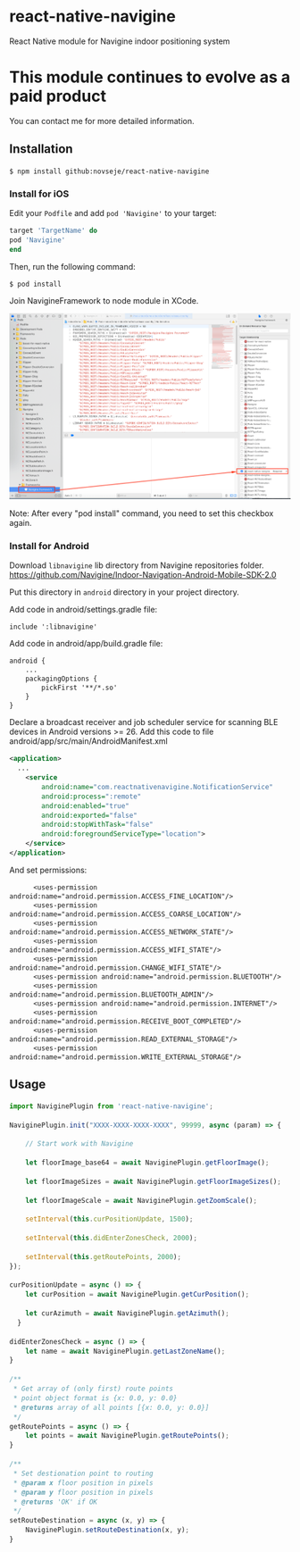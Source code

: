 # react-native-navigine

React Native module for Navigine indoor positioning system

# This module continues to evolve as a paid product

You can contact me for more detailed information.


## Installation

`$ npm install github:novseje/react-native-navigine`

### Install for iOS

Edit your `Podfile` and add `pod 'Navigine'` to your target:

```ruby
target 'TargetName' do
pod 'Navigine'
end
```

Then, run the following command:

```bash
$ pod install
```

Join NavigineFramework to node module in XCode.

![alt text](/extra/add-framework.png?raw=true "Xcode")

Note: After every "pod install" command, you need to set this checkbox again.

### Install for Android

Download `libnavigine` lib directory from Navigine repositories folder.
https://github.com/Navigine/Indoor-Navigation-Android-Mobile-SDK-2.0

Put this directory in `android` directory in your project directory.

Add code in android/settings.gradle file:
```
include ':libnavigine'
```

Add code in android/app/build.gradle file:
```
android {
    ...
    packagingOptions {
        pickFirst '**/*.so'
    }
}
```

Declare a broadcast receiver and job scheduler service for scanning BLE devices in Android versions >= 26.
Add this code to file android/app/src/main/AndroidManifest.xml
```xml
<application>
  ...
    <service
        android:name="com.reactnativenavigine.NotificationService"
        android:process=":remote"
        android:enabled="true"
        android:exported="false"
        android:stopWithTask="false"
        android:foregroundServiceType="location">
    </service>
</application>
```

And set permissions:
```
      <uses-permission android:name="android.permission.ACCESS_FINE_LOCATION"/>
      <uses-permission android:name="android.permission.ACCESS_COARSE_LOCATION"/>
      <uses-permission android:name="android.permission.ACCESS_NETWORK_STATE"/>
      <uses-permission android:name="android.permission.ACCESS_WIFI_STATE"/>
      <uses-permission android:name="android.permission.CHANGE_WIFI_STATE"/>
      <uses-permission android:name="android.permission.BLUETOOTH"/>
      <uses-permission android:name="android.permission.BLUETOOTH_ADMIN"/>
      <uses-permission android:name="android.permission.INTERNET"/>
      <uses-permission android:name="android.permission.RECEIVE_BOOT_COMPLETED"/>
      <uses-permission android:name="android.permission.READ_EXTERNAL_STORAGE"/>
      <uses-permission android:name="android.permission.WRITE_EXTERNAL_STORAGE"/>
```

## Usage
```js
import NaviginePlugin from 'react-native-navigine';

NaviginePlugin.init("XXXX-XXXX-XXXX-XXXX", 99999, async (param) => {
    
    // Start work with Navigine

    let floorImage_base64 = await NaviginePlugin.getFloorImage();

    let floorImageSizes = await NaviginePlugin.getFloorImageSizes();

    let floorImageScale = await NaviginePlugin.getZoomScale();

    setInterval(this.curPositionUpdate, 1500);

    setInterval(this.didEnterZonesCheck, 2000);

    setInterval(this.getRoutePoints, 2000);
});

curPositionUpdate = async () => {
    let curPosition = await NaviginePlugin.getCurPosition();

    let curAzimuth = await NaviginePlugin.getAzimuth();
  }

didEnterZonesCheck = async () => {
    let name = await NaviginePlugin.getLastZoneName();
}

/**
 * Get array of (only first) route points
 * point object format is {x: 0.0, y: 0.0}
 * @returns array of all points [{x: 0.0, y: 0.0}]
 */
getRoutePoints = async () => {
    let points = await NaviginePlugin.getRoutePoints();
}

/**
 * Set destionation point to routing
 * @param x floor position in pixels
 * @param y floor position in pixels
 * @returns 'OK' if OK
 */
setRouteDestination = async (x, y) => {
    NaviginePlugin.setRouteDestination(x, y);
}
```
